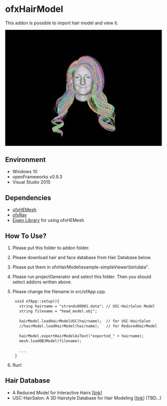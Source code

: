 # ofxHairModel

This addon is possible to import hair model and view it.

<img src="top.png" alt="hair result" width="600px">

## Environment
  + Windows 10
  + openFrameworks v0.9.3
  + Visual Studio 2015

## Dependencies
  + <a href="https://github.com/weshoke/ofxHEMesh">ofxHEMesh</a>
  + <a href="https://github.com/elliotwoods/ofxRay">ofxRay</a>
  + <a href="http://eigen.tuxfamily.org/index.php?title=Main_Page">Eigen Library</a> for using ofxHEMesh

## How To Use?
  1. Please put this folder to addon folder.
  2. Please download hair and face database from Hair Database below.
  3. Please put them in ofxHairModel\example-simpleViewer\bin\data".
  4. Please run projectGenerator and select this folder. Then you should select addons written above.
  5. Please change the filename in src/ofApp.cpp.

          void ofApp::setup(){
          	string hairname = "strands00001.data"; // USC-HairSalon Model
          	string filename = "head_model.obj";

          	hairModel.loadHairModelUSC(hairname);  // for USC-HairSalon
          	//hairModel.loadHairModel(hairname);   // for ReducedHairModel

          	hairModel.exportHairModelAsText("exported_" + hairname);
          	mesh.loadOBJModel(filename);

            ...
          }

  6. Run!

## Hair Database
+ A Reduced Model for Interactive Hairs [<a href="http://gaps-zju.org/reducedhair/">link</a>]
+ USC-HairSalon: A 3D Hairstyle Database for Hair Modeling [<a href="http://www-scf.usc.edu/~liwenhu/SHM/database.html">link</a>]
 (TBD...)  
